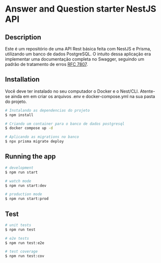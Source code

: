 # Answer and Question starter NestJS API

## Description

Este é um repositório de uma API Rest básica feita com NestJS e Prisma, utilizando um banco de dados PostgreSQL. O intuito dessa aplicação era implementar
uma documentação completa no Swagger, seguindo um padrão de tratamento de erros [RFC 7807](https://datatracker.ietf.org/doc/html/rfc7807). 

## Installation

<p>
Você deve ter instalado no seu computador o Docker e o Nest/CLI. Atente-se ainda em 
em criar os arquivos .env e docker-compose.yml na sua pasta do projeto.
</p>

```bash
# Instalando as dependencias do projeto
$ npm install

# Criando um container para o banco de dados postgresql
$ docker compose up -d

# Aplicando as migrations no banco
$ npx prisma migrate deploy
```

## Running the app

```bash
# development
$ npm run start

# watch mode
$ npm run start:dev

# production mode
$ npm run start:prod
```

## Test

```bash
# unit tests
$ npm run test

# e2e tests
$ npm run test:e2e

# test coverage
$ npm run test:cov
```

